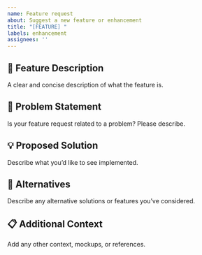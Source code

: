 ```yaml
---
name: Feature request
about: Suggest a new feature or enhancement
title: "[FEATURE] "
labels: enhancement
assignees: ''
---
```


## 🚀 Feature Description
A clear and concise description of what the feature is.

## 🧩 Problem Statement
Is your feature request related to a problem? Please describe.

## 💡 Proposed Solution
Describe what you’d like to see implemented.

## 🔄 Alternatives
Describe any alternative solutions or features you’ve considered.

## 📋 Additional Context
Add any other context, mockups, or references.